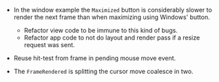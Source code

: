 * In the window example the `Maximized` button is considerably slower to render the next frame than when maximizing using Windows' button.
    - Refactor view code to be immune to this kind of bugs.
    - Refactor app code to not do layout and render pass if a resize request was sent.

* Reuse hit-test from frame in pending mouse move event.
* The `FrameRendered` is splitting the cursor move coalesce in two.